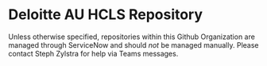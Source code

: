 # Deloitte AU HCLS Repository
Unless otherwise specified, repositories within this Github Organization are managed through ServiceNow and should *not* be managed manually.
Please contact Steph Zylstra for help via Teams messages.
